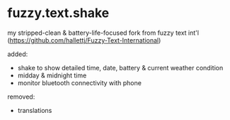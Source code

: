 fuzzy.text.shake
================

my stripped-clean & battery-life-focused fork from fuzzy text int'l (https://github.com/hallettj/Fuzzy-Text-International)

added:
- shake to show detailed time, date, battery & current weather condition
- midday & midnight time
- monitor bluetooth connectivity with phone

removed:
- translations
